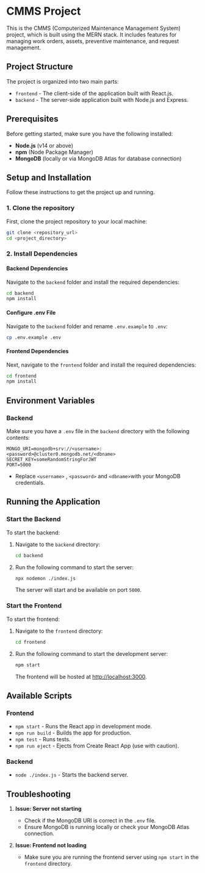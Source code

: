 
# CMMS Project

This is the CMMS (Computerized Maintenance Management System) project, which is built using the MERN stack. It includes features for managing work orders, assets, preventive maintenance, and request management.

## Project Structure

The project is organized into two main parts:
- `frontend` - The client-side of the application built with React.js.
- `backend` - The server-side application built with Node.js and Express.

## Prerequisites

Before getting started, make sure you have the following installed:

- **Node.js** (v14 or above)
- **npm** (Node Package Manager)
- **MongoDB** (locally or via MongoDB Atlas for database connection)

## Setup and Installation

Follow these instructions to get the project up and running.

### 1. Clone the repository

First, clone the project repository to your local machine:

```bash
git clone <repository_url>
cd <project_directory>
```

### 2. Install Dependencies

#### Backend Dependencies
Navigate to the `backend` folder and install the required dependencies:

```bash
cd backend
npm install
```

#### Configure .env File 
Navigate to the `backend` folder and rename `.env.example` to `.env`:

```bash
cp .env.example .env
```

#### Frontend Dependencies
Next, navigate to the `frontend` folder and install the required dependencies:

```bash
cd frontend
npm install
```

## Environment Variables

### Backend

Make sure you have a `.env` file in the `backend` directory with the following contents:

```
MONGO_URI=mongodb+srv://<username>:<password>@cluster0.mongodb.net/<dbname>
SECRET_KEY=someRandomStringForJWT
PORT=5000
```

- Replace `<username>` , `<password>` and `<dbname>`with your MongoDB credentials.

## Running the Application

### Start the Backend

To start the backend:

1. Navigate to the `backend` directory:

   ```bash
   cd backend
   ```

2. Run the following command to start the server:

   ```bash
   npx nodemon ./index.js
   ```

   The server will start and be available on port `5000`.

### Start the Frontend

To start the frontend:

1. Navigate to the `frontend` directory:

   ```bash
   cd frontend
   ```

2. Run the following command to start the development server:

   ```bash
   npm start
   ```

   The frontend will be hosted at [http://localhost:3000](http://localhost:3000).

## Available Scripts

### Frontend

- `npm start` - Runs the React app in development mode.
- `npm run build` - Builds the app for production.
- `npm test` - Runs tests.
- `npm run eject` - Ejects from Create React App (use with caution).

### Backend

- `node ./index.js` - Starts the backend server.

## Troubleshooting

1. **Issue: Server not starting**

   - Check if the MongoDB URI is correct in the `.env` file.
   - Ensure MongoDB is running locally or check your MongoDB Atlas connection.

2. **Issue: Frontend not loading**

   - Make sure you are running the frontend server using `npm start` in the `frontend` directory.

 